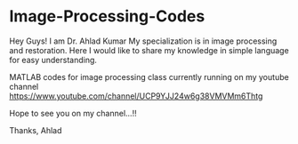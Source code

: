 # Image-Processing-Codes

Hey Guys!
I am Dr. Ahlad Kumar
My specialization is in image processing and restoration.
Here I would like to share my knowledge in simple language for easy understanding.

MATLAB codes for image processing class currently running on my youtube channel https://www.youtube.com/channel/UCP9YJJ24w6g38VMVMm6Thtg

Hope to see you on my channel...!!

Thanks,
Ahlad

